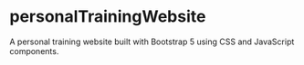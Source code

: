 # personalTrainingWebsite

A personal training website built with Bootstrap 5 using CSS and JavaScript components.
